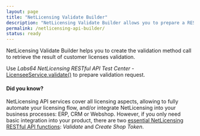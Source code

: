 ```yaml
---
layout: page
title: "NetLicensing Validate Builder"
description: "NetLicensing Validate Builder allows you to prepare a RESTful API call to retrieve the results of customer licenses validation."
permalink: /netlicensing-api-builder/
status: ready
---
```


NetLicensing Validate Builder helps you to create the validation method call to retrieve the result of customer licenses validation.

<form>

Use *Labs64 NetLicensing RESTful API Test Center* - [LicenseeService.validate()](https://netlicensing.io/NetLicensing-API/#!/Licensee/validateLicensee) to prepare validation request.

</form>

#### Did you know?

NetLicensing API services cover all licensing aspects, allowing to fully automate your licensing flow, and/or integrate NetLicensing into your business processes: ERP, CRM or Webshop.
However, if you only need basic integration into your product, there are two [essential NetLicensing RESTful API functions](https://netlicensing.io/wiki/restful-api#essentials): *Validate* and *Create Shop Token*.
